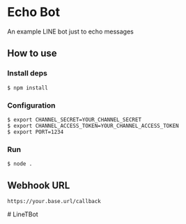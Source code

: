 # Echo Bot

An example LINE bot just to echo messages

## How to use

### Install deps

``` shell
$ npm install
```

### Configuration

``` shell
$ export CHANNEL_SECRET=YOUR_CHANNEL_SECRET
$ export CHANNEL_ACCESS_TOKEN=YOUR_CHANNEL_ACCESS_TOKEN
$ export PORT=1234
```

### Run

``` shell
$ node .
```

## Webhook URL

```
https://your.base.url/callback
```
#   L i n e T B o t  
 